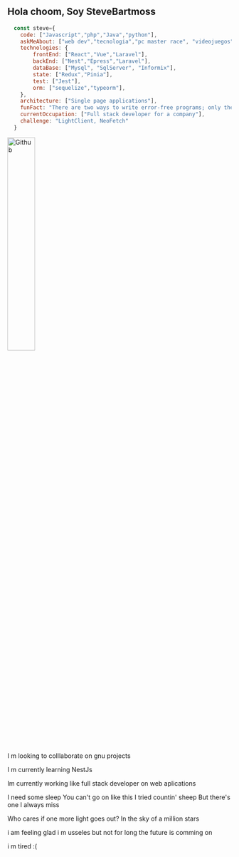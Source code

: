 ## Hola choom, Soy SteveBartmoss

```javascript
  const steve={
    code: ["Javascript","php","Java","python"],
    askMeAbout: ["web dev","tecnologia","pc master race", "videojuegos"],
    technologies: {
        frontEnd: ["React","Vue","Laravel"],
        backEnd: ["Nest","Epress","Laravel"],
        dataBase: ["Mysql", "SqlServer", "Informix"],
        state: ["Redux","Pinia"],
        test: ["Jest"],
        orm: ["sequelize","typeorm"],
    },
    architecture: ["Single page applications"],
    funFact: "There are two ways to write error-free programs; only the third one works",
    currentOccupation: ["Full stack developer for a company"],
    challenge: "LightClient, NeoFetch"
  }
```

<img width="35%" alt="Github" src="https://media3.giphy.com/media/v1.Y2lkPTc5MGI3NjExeWwxZW9kdTBtNW5jZG1maWZvM2dycXhqdzgwNDlzenFueDk4NHdwZCZlcD12MV9pbnRlcm5hbF9naWZfYnlfaWQmY3Q9Zw/ENY5vJgJPEfG3Ym14H/giphy.gif" />

I m looking to colllaborate on gnu projects

I m currently learning NestJs

Im currently working like full stack developer on web aplications

I need some sleep
You can't go on like this
I tried countin' sheep
But there's one I always miss

Who cares if one more light goes out?
In the sky of a million stars

i am feeling glad
i m usseles but not for long
the future is comming on

i m tired :(
<!--
**SteveBartmoss/SteveBartmoss** is a ✨ _special_ ✨ repository because its `README.md` (this file) appears on your GitHub profile.

Here are some ideas to get you started:

- 🔭 I’m currently working on ...
- 🌱 I’m currently learning ...
- 👯 I’m looking to collaborate on ...
- 🤔 I’m looking for help with ...
- 💬 Ask me about ...
- 📫 How to reach me: ...
- 😄 Pronouns: ...
- ⚡ Fun fact: ...
-->
